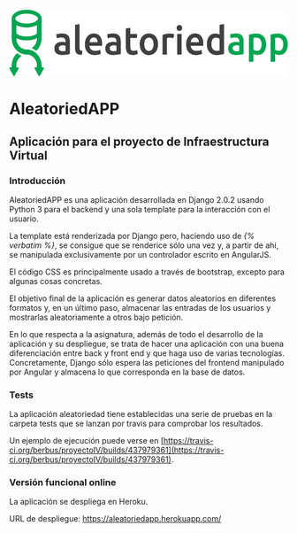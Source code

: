 <p align="left"><img src="logo/horizontal.png" alt="proyectoIV" height="120px"></p>

# AleatoriedAPP
## Aplicación para el proyecto de Infraestructura Virtual

### Introducción
AleatoriedAPP es una aplicación desarrollada en Django 2.0.2 usando Python 3 para el backend y una sola template para la interacción con el usuario.

La template está renderizada por Django pero, haciendo uso de *{% verbatim %}*, se consigue que se renderice sólo una vez y, a partir de ahí, se manipulada exclusivamente por un controlador escrito en AngularJS.

El código CSS es principalmente usado a través de bootstrap, excepto para algunas cosas concretas.

El objetivo final de la aplicación es generar datos aleatorios en diferentes formatos y, en un último paso, almacenar las entradas de los usuarios y mostrarlas aleatoriamente a otros bajo petición.

En lo que respecta a la asignatura, además de todo el desarrollo de la aplicación y su despliegue, se trata de hacer una aplicación con una buena diferenciación entre back y front end y que haga uso de varias tecnologías. Concretamente, Django sólo espera las peticiones del frontend manipulado por Angular y almacena lo que corresponda en la base de datos.

### Tests
La aplicación aleatoriedad tiene establecidas una serie de pruebas en la carpeta tests que se lanzan por travis para comprobar los resultados.

Un ejemplo de ejecución puede verse en [https://travis-ci.org/berbus/proyectoIV/builds/437979361](https://travis-ci.org/berbus/proyectoIV/builds/437979361).


### Versión funcional online

La aplicación se despliega en Heroku.

URL de despliegue: https://aleatoriedapp.herokuapp.com/
